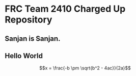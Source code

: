 # FRC Team 2410 Charged Up Repository
## Sanjan is Sanjan.
## Hello World
$$x = \frac{-b \pm \sqrt{b^2 - 4ac}}{2a}$$
